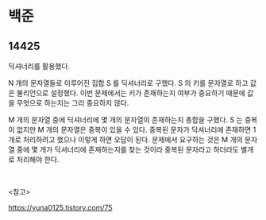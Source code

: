# 백준

## 14425

딕셔너리를 활용했다.

N 개의 문자열들로 이루어진 집합 S 를 딕셔너리로 구했다. S 의 키를 문자열로 하고 값은 불리언으로 설정했다. 이번 문제에서는 키가 존재하는지 여부가 중요하기 때문에 값을 무엇으로 하는지는 그리 중요하지 않다.

M 개의 문자열 중에 딕셔너리에 몇 개의 문자열이 존재하는지 총합을 구했다. S 는 중복이 없지만 M 개의 문자열은 중복이 있을 수 있다. 중복된 문자가 딕셔너리에 존재하면 1개로 처리하려고 했으나 이렇게 하면 오답이 된다. 문제에서 요구하는 것은 M 개의 문자열 중에 몇 개가 딕셔너리에 존재하는지를 찾는 것이라 중복된 문자라고 하더라도 별개로 처리해야 한다.

<br>

<참고>

https://yuna0125.tistory.com/75

